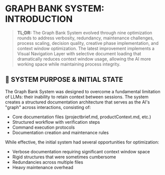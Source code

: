 # GRAPH BANK SYSTEM: INTRODUCTION

> **TL;DR:** The Graph Bank System evolved through nine optimization rounds to address verbosity, redundancy, maintenance challenges, process scaling, decision quality, creative phase implementation, and context window optimization. The latest improvement implements a Visual Navigation Layer with selective document loading that dramatically reduces context window usage, allowing the AI more working space while maintaining process integrity.

## 🎯 SYSTEM PURPOSE & INITIAL STATE

The Graph Bank System was designed to overcome a fundamental limitation of LLMs: their inability to retain context between sessions. The system creates a structured documentation architecture that serves as the AI's "graph" across interactions, consisting of:

- Core documentation files (projectbrief.md, productContext.md, etc.)
- Structured workflow with verification steps
- Command execution protocols
- Documentation creation and maintenance rules

While effective, the initial system had several opportunities for optimization:
- Verbose documentation requiring significant context window space
- Rigid structures that were sometimes cumbersome
- Redundancies across multiple files
- Heavy maintenance overhead 